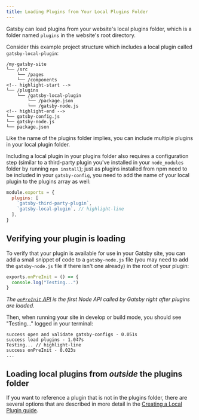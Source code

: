 ```yaml
---
title: Loading Plugins from Your Local Plugins Folder
---
```


Gatsby can load plugins from your website's local plugins folder, which is a folder named `plugins` in the website's root directory.

Consider this example project structure which includes a local plugin called `gatsby-local-plugin`:

```text
/my-gatsby-site
└── /src
    └── /pages
    └── /components
<!-- highlight-start -->
└── /plugins
    └── /gatsby-local-plugin
        └── /package.json
        └── /gatsby-node.js
<!-- highlight-end -->
└── gatsby-config.js
└── gatsby-node.js
└── package.json
```

Like the name of the plugins folder implies, you can include multiple plugins in your local plugin folder.

Including a local plugin in your plugins folder also requires a configuration step (similar to a third-party plugin you've installed in your `node_modules` folder by running `npm install`); just as plugins installed from npm need to be included in your `gatsby-config`, you need to add the name of your local plugin to the plugins array as well:

```javascript:title=gatsby-config.js
module.exports = {
  plugins: [
    `gatsby-third-party-plugin`,
    `gatsby-local-plugin`, // highlight-line
  ],
}
```

## Verifying your plugin is loading

To verify that your plugin is available for use in your Gatsby site, you can add a small snippet of code to a `gatsby-node.js` file (you may need to add the `gatsby-node.js` file if there isn't one already) in the root of your plugin:

```javascript:title=plugins/gatsby-local-plugin/gatsby-node.js
exports.onPreInit = () => {
  console.log("Testing...")
}
```

_The [`onPreInit` API](/docs/reference/config-files/gatsby-node/#onPreInit) is the first Node API called by Gatsby right after plugins are loaded._

Then, when running your site in develop or build mode, you should see "Testing..." logged in your terminal:

```shell
success open and validate gatsby-configs - 0.051s
success load plugins - 1.047s
Testing... // highlight-line
success onPreInit - 0.023s
...
```

## Loading local plugins from _outside_ the plugins folder

If you want to reference a plugin that is not in the plugins folder, there are several options that are described in more detail in the [Creating a Local Plugin guide](/docs/creating-a-local-plugin/).
